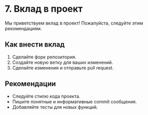 # 7. Вклад в проект

Мы приветствуем вклад в проект! Пожалуйста, следуйте этим рекомендациям.

## Как внести вклад

1. Сделайте форк репозитория.
2. Создайте новую ветку для ваших изменений.
3. Сделайте изменения и отправьте pull request.

## Рекомендации

- Следуйте стилю кода проекта.
- Пишите понятные и информативные commit сообщения.
- Добавляйте тесты для новых функций.
